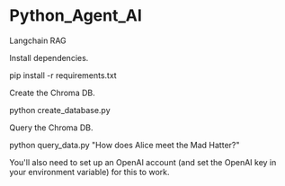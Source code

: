# Python_Agent_AI

Langchain RAG 

Install dependencies.

pip install -r requirements.txt

Create the Chroma DB.

python create_database.py

Query the Chroma DB.

python query_data.py "How does Alice meet the Mad Hatter?"

You'll also need to set up an OpenAI account (and set the OpenAI key in your environment variable) for this to work.
